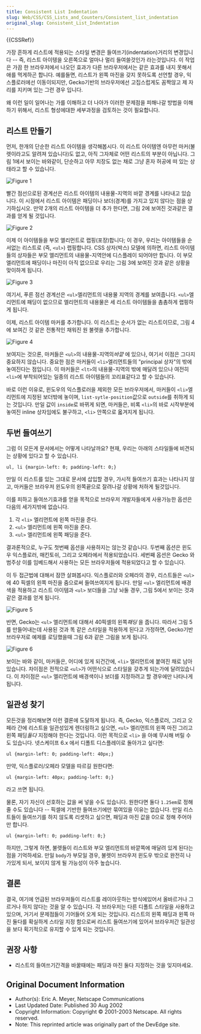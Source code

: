 ```yaml
---
title: Consistent List Indentation
slug: Web/CSS/CSS_Lists_and_Counters/Consistent_list_indentation
original_slug: Consistent_List_Indentation
---
```

{{CSSRef}}

가장 흔하게 리스트에 적용되는 스타일 변경은 들여쓰기(indentation)거리의 변경입니다 -- 즉, 리스트 아이텡을 오른쪽으로 얼마나 멀리 들여쓸것인가 라는것입니다. 이 작업은 가끔 한 브라우저에서 나오던 효과가 다른 브라우저에서는 같은 효과를 내지 못해서 애를 먹게하곤 합니다. 예를들면, 리스트가 왼쪽 마진을 갖지 못하도록 선언할 경우, 익스플로러에선 이동이되지만, Gecko기반의 브라우저에선 고집스럽게도 꼼짝않고 제 자리를 지키며 있는 그런 경우 입니다.

왜 이런 일이 일어나는 가를 이해하고 더 나아가 이러한 문제점을 피해나갈 방법을 이해하기 위해서, 리스트 형성에대한 세부과정을 검토하는 것이 필요합니다.

## 리스트 만들기

먼저, 한개의 단순한 리스트 아이템을 생각해봅시다. 이 리스트 아이템엔 아무런 마커(불렛이라고도 알려져 있습니다)도 없고, 아직 그자체로 어떤 리스트의 부분이 아닙니다. 그림 1에서 보이는 바와같이, 단순하고 아무 치장도 없는 채로 그냥 혼자 허공에 떠 있는 상태라고 할 수 있습니다.

![Figure 1](https://developer.mozilla.org/@api/deki/files/619/=Consistent-list-indentation-figure1.gif)

빨간 점선으로된 경계선은 리스트 아이템의 내용물-지역의 바깥 경계를 나타내고 있습니다. 이 시점에서 리스트 아이템은 패딩이나 보더(경계)를 가지고 있지 않다는 점을 상기하십시오. 만약 2개의 리스트 아이템을 더 추가 한다면, 그림 2에 보여진 것과같은 결과를 얻게 될 것입니다.

![Figure 2](https://developer.mozilla.org/@api/deki/files/620/=Consistent-list-indentation-figure2.gif)

이제 이 아이템들을 부모 엘리먼트로 랩핑(포장)합니다; 이 경우, 우리는 아이템들을 순서없는 리스트로 (즉, `<ul>`) 랩핑합니다. CSS 상자(박스) 모델에 의하면, 리스트 아이템들의 상자들은 부모 엘리먼트의 내용물-지역안에 디스플레이 되어야만 합니다. 이 부모 엘리먼트에 패딩이나 마진이 아직 없으므로 우리는 그림 3에 보여진 것과 같은 상황을 맞이하게 됩니다.

![Figure 3](https://developer.mozilla.org/@api/deki/files/621/=Consistent-list-indentation-figure3.gif)

여기서, 푸른 점선 경계선은 `<ul>`엘리먼트의 내용물 지역의 경계를 보여줍니다. `<ul>`엘리먼트에 패딩이 없으므로 엘리먼트의 내용물은 세 리스트 아이템들을 촘촘하게 랩핑하게 됩니다.

이제, 리스트 아이템 마커를 추가합니다. 이 리스트는 순서가 없는 리스트이므로, 그림 4에 보여긴 것 같은 전통적인 채워진 원 불렛을 추가합니다.

![Figure 4](https://developer.mozilla.org/@api/deki/files/622/=Consistent-list-indentation-figure4.gif)

보여지는 것으론, 마커들은 `<ul>`의 내용물-지역의*바깥* 에 있으나, 여기서 이점은 그다지 중요하지 않습니다. 중요한 점은 마커들이 `<li>`엘리먼트들의 "principal 상자"의 밖에 놓여진다는 점입니다. 이 마커들은 `<lt>`의 내용물-지역의 밖에 매달려 있으나 여전히 `<li>`에 부착되어있는 일종의 리스트 아이템들의 꼬리표같다고 할 수 있습니다.

바로 이런 이유로, 윈도우의 익스플로러을 제외한 모든 브라우저에서, 마커들이 `<li>`엘리먼트에 지정된 보더밖에 놓이며, `list-sytle-position`값으로 `outside`를 취하게 되는 것입니다. 만일 값이 `inside`로 바뀌게 되면, 마커들은, 비록 `<li>`의 바로 시작부분에 놓여진 inline 상자임에도 불구하고, `<li>` 안쪽으로 옯겨지게 됩니다.

## 두번 들여쓰기

그럼 이 모든게 문서에서는 어떻게 나타날까요? 현재, 우리는 아래의 스타일들에 비견되는 상황에 있다고 할 수 있습니다.

```
ul, li {margin-left: 0; padding-left: 0;}
```

만일 이 리스트를 있는 그대로 문서에 삽입할 경우, 가시적 들여쓰기 효과는 나타나지 않고, 마커들은 브라우저 윈도우의 왼쪽끝으로 잘려나갈 상황에 처하게 될것입니다.

이를 피하고 들여쓰기효과를 얻을 목적으로 브라우저 개발자들에게 사용가능한 옵션은 다음의 세가지밖에 없습니다.

1. 각 `<li>` 엘리먼트에 왼쪽 마진을 준다.
2. `<ul>` 엘리먼트에 왼쪽 마진을 준다.
3. `<ul>` 엘리먼트에 왼쪽 패딩을 준다.

결과론적으로, 누구도 첫번째 옵션을 사용하지는 않는것 같습니다. 두번째 옵션은 윈도우 익스플로러, 매킨토쉬, 그리고 오페라에서 적용되었습니다. 세번째 옵션은 Gecko 와 범주상 이를 임베드해서 사용하는 모든 브라우저들에 적용되었다고 할 수 있습니다.

이 두 접근법에 대해서 잠깐 살펴봅시다. 익스플로러와 오페라의 경우, 리스트들은 `<ul>`에 40 픽셀의 왼쪽 마진을 줌으로써 들여쓰여지게 됩니다. 만일 `<ul>` 엘리먼트에 배경색을 적용하고 리스트 아이템과 `<ul>` 보더들을 그냥 놔둘 경우, 그림 5에서 보이는 것과 같은 결과를 얻게 됩니다.

![Figure 5](consistent-list-indentation-figure5.gif)

반면, Gecko는 `<ul>` 엘리먼트에 대해서 40픽셀의 왼쪽*패딩* 을 줍니다. 따라서 그림 5를 만들어내는데 사용된 것과 똑 같은 스타일을 적용하게 된다고 가정하면, Gecko기반 브라우저로 예제를 로딩했을때 그림 6과 같은 그림을 보게 됩니다.

![Figure 6](consistent-list-indentation-figure6.gif)

보이는 바와 같이, 마커들은, 어디에 있게 되건간에, `<li>` 엘리먼트에 붙여진 채로 남아 있습니다. 차이점은 전적으로 `<ul>`가 어떤식으로 스타일을 갖추게 되는가에 달려있습니다. 이 차이점은 `<ul>` 엘리먼트에 배경색이나 보더를 지정하려고 할 경우에만 나타나게 됩니다.

## 일관성 찾기

모든것을 정리해보면 이런 결론에 도달하게 됩니다. 즉, Gecko, 익스플로러, 그리고 오페라 간에 리스트을 일관성있게 렌더링하고 싶으면, `<ul>` 엘리먼트의 왼쪽 마진 그리고 왼쪽 패딩*둘다* 지정해야 한다는 것입니다. 이런 목적으로 `<li>` 을 아예 무시해 버릴 수도 있습니다. 넷스케이프 6.x 에서 디폴트 디스플레이로 돌아가고 싶다면:

```
ul {margin-left: 0; padding-left: 40px;}
```

만약, 익스플로러/오페라 모델을 따르길 원한다면:

```
ul {margin-left: 40px; padding-left: 0;}
```

라고 쓰면 됩니다.

물론, 자기 자신이 선호하는 값을 써 넣을 수도 있습니다. 원한다면 둘다 `1.25em`로 정해 줄 수도 있습니다 -- 픽셀에 기반한 들여쓰기에만 묶여있을 이유는 없습니다. 만일 리스트들이 들여쓰기를 하지 않도록 리셋하고 싶으면, 패딩과 마진 값을 0으로 정해 주어야만 합니다.

```
ul {margin-left: 0; padding-left: 0;}
```

하지만, 그렇게 하면, 불렛들이 리스트와 부모 엘리먼트의 바깥쪽에 매달려 있게 된다는 점을 기억하세요. 만일 `body`가 부모일 경우, 불렛이 브라우저 윈도우 밖으로 완전히 나가있게 되서, 보이지 않게 될 가능성이 아주 높습니다.

## 결론

결국, 여기에 언급된 브라우져들이 리스트를 레이아웃하는 방식에있어서 올바르거나 그르거나 하지 않다는 것을 알 수 있습니다. 각 브라우저는 다른 디폴트 스타일을 사용하고 있으며, 거기서 문제점들이 기어들어 오게 되는 것입니다. 리스트의 왼쪽 패딩과 왼쪽 마진 둘다를 확실하게 스타일 지정 함으로써 리스트 들여쓰기에 있어서 브라우저간 일관성을 보다 획기적으로 유지할 수 있게 되는 것입니다.

## 권장 사항

- 리스트의 들여쓰기간격을 바꿀때에는 패딩과 마진 둘다 지정하는 것을 잊지마세요.

## Original Document Information

- Author(s): Eric A. Meyer, Netscape Communications
- Last Updated Date: Published 30 Aug 2002
- Copyright Information: Copyright © 2001-2003 Netscape. All rights reserved.
- Note: This reprinted article was originally part of the DevEdge site.
